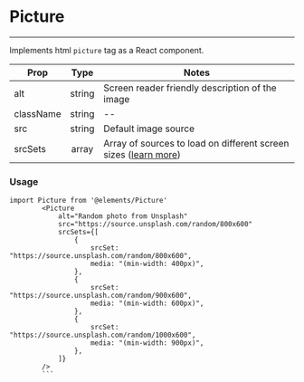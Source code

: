 # Picture

---

Implements html `picture` tag as a React component.

| Prop      |  Type  | Notes                                                                                                                                |
| --------- | :----: | ------------------------------------------------------------------------------------------------------------------------------------ |
| alt       | string | Screen reader friendly description of the image                                                                                      |
| className | string | --                                                                                                                                   |
| src       | string | Default image source                                                                                                                 |
| srcSets   | array  | Array of sources to load on different screen sizes ([learn more](https://developer.mozilla.org/en-US/docs/Web/HTML/Element/picture)) |

### Usage

````JS
import Picture from '@elements/Picture'
        <Picture
            alt="Random photo from Unsplash"
            src="https://source.unsplash.com/random/800x600"
            srcSets={[
                {
                    srcSet: "https://source.unsplash.com/random/800x600",
                    media: "(min-width: 400px)",
                },
                {
                    srcSet: "https://source.unsplash.com/random/900x600",
                    media: "(min-width: 600px)",
                },
                {
                    srcSet: "https://source.unsplash.com/random/1000x600",
                    media: "(min-width: 900px)",
                },
            ]}
        />
        ```
````
